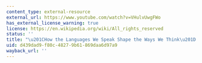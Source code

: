 ```yaml
---
content_type: external-resource
external_url: https://www.youtube.com/watch?v=VHulvUwgFWo
has_external_license_warning: true
license: https://en.wikipedia.org/wiki/All_rights_reserved
status: ''
title: "\u201CHow the Languages We Speak Shape the Ways We Think\u201D (YouTube)"
uid: d439dad9-f80c-4827-9b61-869daa6d97a9
wayback_url: ''
---
```

